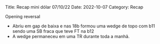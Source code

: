 Title: Recap mini dólar 07/10/22
Date: 2022-10-07
Category: Recap

Opening reversal
* Abriu em gap de baixa e nas 18b formou uma wedge de topo com b11 sendo uma SB fraca que teve FT na b12
* A wedge permaneceu em uma TR durante toda a manhã.

